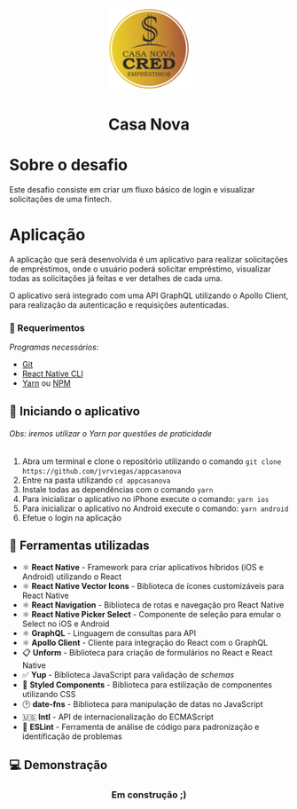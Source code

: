 
<h1 align="center">
    <img alt="CasaNova" src=".github/logo.png" width="150px" />
	
</h1>
<h1 align="center">Casa Nova</h1>

# Sobre o desafio

Este desafio consiste em criar um fluxo básico de login e visualizar solicitações de uma fintech.

# Aplicação

A aplicação que será desenvolvida é um aplicativo para realizar solicitações de empréstimos, onde o usuário poderá solicitar empréstimo, visualizar todas as solicitações já feitas e ver detalhes de cada uma.

O aplicativo será integrado com uma API GraphQL utilizando o Apollo Client, para realização da autenticação e requisições autenticadas.


### :pencil: Requerimentos

_Programas necessários:_
* [Git](https://git-scm.com)
* [React Native CLI](https://github.com/react-native-community/cli)
* [Yarn](https://yarnpkg.com/) ou [NPM](https://www.npmjs.com/)



## :iphone: Iniciando o aplicativo

###### Obs: iremos utilizar o Yarn por questões de praticidade

1. Abra um terminal e clone o repositório utilizando o comando `git clone https://github.com/jvrviegas/appcasanova`
2. Entre na pasta utilizando `cd appcasanova`
3. Instale todas as dependências com o comando `yarn`
4. Para inicializar o aplicativo no iPhone execute o comando: `yarn ios`
5. Para inicializar o aplicativo no Android execute o comando: `yarn android`
6. Efetue o login na aplicação

## :hammer: Ferramentas utilizadas

- ⚛️ **React Native** - Framework para criar aplicativos híbridos (iOS e Android) utilizando o React
- ⚛️ **React Native Vector Icons** - Biblioteca de ícones customizáveis para React Native
- ⚛️ **React Navigation** - Biblioteca de rotas e navegação pro React Native
- ⚛️ **React Native Picker Select** - Componente de seleção para emular o Select no iOS e Android
- ⚛️ **GraphQL** - Linguagem de consultas para API
- ⚛️ **Apollo Client** - Cliente para integração do React com o GraphQL
- :clipboard: **Unform** - Biblioteca para criação de formulários no React e React Native
- :white_check_mark: **Yup** - Biblioteca JavaScript para validação de *schemas*
- 💅 **Styled Components** - Biblioteca para estilização de componentes utilizando CSS
- :clock2: **date-fns** - Biblioteca para manipulação de datas no JavaScript
- :us: **Intl** - API de internacionalização do ECMAScript
- 📄 **ESLint** - Ferramenta de análise de código para padronização e identificação de problemas

## :computer: Demonstração
<h3 align="center">Em construção ;)</h3>

